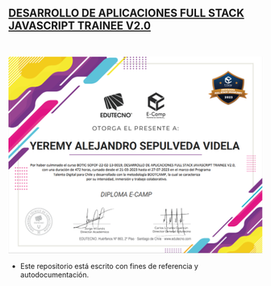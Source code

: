 ## [DESARROLLO DE APLICACIONES FULL STACK JAVASCRIPT TRAINEE V2.0](https://talentodigitalparachile.cl/s)

&nbsp;

![cert](DIPLOMA_BOOTCAMP_2023.png)

* Este repositorio está escrito con fines de referencia y autodocumentación.
